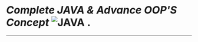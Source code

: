 # **_Complete JAVA & Advance OOP'S Concept_** ![JAVA](https://cdn-icons-png.flaticon.com/128/226/226777.png) .
<hr>

